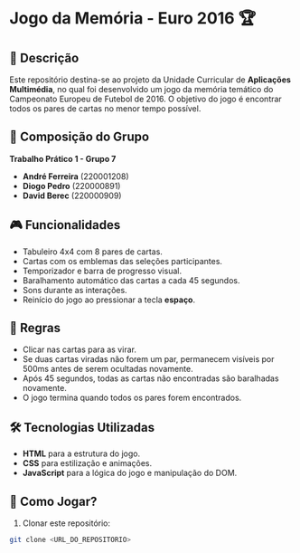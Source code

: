 # Jogo da Memória - Euro 2016 🏆  

## 📌 Descrição  
Este repositório destina-se ao projeto da Unidade Curricular de **Aplicações Multimédia**, no qual foi desenvolvido um jogo da memória temático do Campeonato Europeu de Futebol de 2016. O objetivo do jogo é encontrar todos os pares de cartas no menor tempo possível.  

## 👥 Composição do Grupo  
**Trabalho Prático 1 - Grupo 7**  
- **André Ferreira** (220001208)  
- **Diogo Pedro** (220000891)  
- **David Berec** (220000909)  

## 🎮 Funcionalidades  
- Tabuleiro 4x4 com 8 pares de cartas.  
- Cartas com os emblemas das seleções participantes.  
- Temporizador e barra de progresso visual.  
- Baralhamento automático das cartas a cada 45 segundos.  
- Sons durante as interações.  
- Reinício do jogo ao pressionar a tecla **espaço**.  

## 📜 Regras  
- Clicar nas cartas para as virar.  
- Se duas cartas viradas não forem um par, permanecem visíveis por 500ms antes de serem ocultadas novamente.  
- Após 45 segundos, todas as cartas não encontradas são baralhadas novamente.  
- O jogo termina quando todos os pares forem encontrados.  

## 🛠️ Tecnologias Utilizadas  
- **HTML** para a estrutura do jogo.  
- **CSS** para estilização e animações.  
- **JavaScript** para a lógica do jogo e manipulação do DOM.  

## 🚀 Como Jogar?  
1. Clonar este repositório:  
```bash
git clone <URL_DO_REPOSITORIO>
